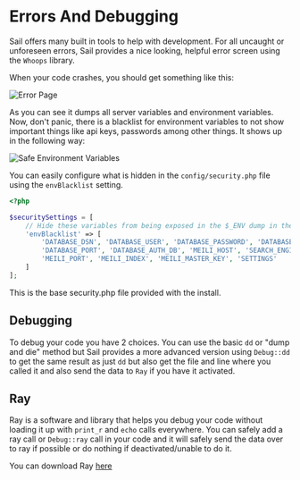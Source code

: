 # Errors And Debugging <Badge type="tip" text="3.0.0" />

Sail offers many built in tools to help with development. For all uncaught or unforeseen errors, Sail provides
a nice looking, helpful error screen using the `Whoops` library.

When your code crashes, you should get something like this:

![Error Page](/error_page.jpg)

As you can see it dumps all server variables and environment variables. Now, don't panic, there is a blacklist
for environment variables to not show important things like api keys, passwords among other things. It shows up
in the following way:

![Safe Environment Variables](/env_safe.jpg)

You can easily configure what is hidden in the `config/security.php` file using the `envBlacklist` setting.


```php
<?php

$securitySettings = [
    // Hide these variables from being exposed in the $_ENV dump in the error manager
    'envBlacklist' => [
        'DATABASE_DSN', 'DATABASE_USER', 'DATABASE_PASSWORD', 'DATABASE_DB',
        'DATABASE_PORT', 'DATABASE_AUTH_DB', 'MEILI_HOST', 'SEARCH_ENGINE',
        'MEILI_PORT', 'MEILI_INDEX', 'MEILI_MASTER_KEY', 'SETTINGS'
    ]
];
```
This is the base security.php file provided with the install.

## Debugging

To debug your code you have 2 choices. You can use the basic `dd` or "dump and die" method but Sail provides a
more advanced version using `Debug::dd` to get the same result as just `dd` but also get the file and line where
you called it and also send the data to `Ray` if you have it activated.

## Ray

Ray is a software and library that helps you debug your code without loading it up with `print_r` and `echo` calls
everywhere. You can safely add a ray call or `Debug::ray` call in your code and it will safely send the data
over to ray if possible or do nothing if deactivated/unable to do it.

You can download Ray [here](https://myray.app/)